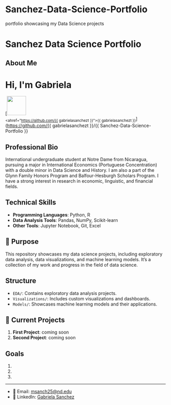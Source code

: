 # Sanchez-Data-Science-Portfolio
 portfolio showcasing my Data Science projects

# Sanchez Data Science Portfolio
## About Me
# Hi, I'm Gabriela
[<img src="https://github.com/{{ gabrielasanchezt }}.png" width="60px;"/><br /><sub><ahref="https://github.com/{{ gabrielasanchezt }}">{{ gabrielasanchezt }}</a></sub>](https://github.com/{{ gabrielasanchezt }}/{{ Sanchez-Data-Science-Portfolio }}



## Professional Bio
International undergraduate student at Notre Dame from Nicaragua, pursuing a major in International Economics (Portuguese Concentration) with a double minor in Data Science and History. I am also a part of the Glynn Family Honors Program and Balfour-Hesburgh Scholars Program. I have a strong interest in research in economic, linguistic, and financial fields.
## Technical Skills
- **Programming Languages**: Python, R
- **Data Analysis Tools**: Pandas, NumPy, Scikit-learn
- **Other Tools**: Jupyter Notebook, Git, Excel

## 🎯 Purpose
This repository showcases my data science projects, including exploratory data analysis, data visualizations, and machine learning models. It’s a collection of my work and progress in the field of data science.

## Structure
- `EDA/`: Contains exploratory data analysis projects.
- `Visualizations/`: Includes custom visualizations and dashboards.
- `Models/`: Showcases machine learning models and their applications.

## 🚀 Current Projects
1. **First Project**: coming soon
2. **Second Project**: coming soon

## Goals
1.
2.
3.

---

- 📧 Email: msanch25@nd.edu
- 🔗 LinkedIn: [Gabriela Sanchez](https://www.linkedin.com/in/gabriela-sanchez-1b0476225/)